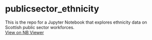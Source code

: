 # publicsector_ethnicity
This is the repo for a Jupyter Notebook that explores ethnicity data on Scottish public sector workforces.</br>
<a href = https://nbviewer.jupyter.org/github/visualisedatadevelopment/publicsector_ethnicity/blob/master/Presenting_the_PSED_Dataset.ipynb >View on NB Viewer</a>
